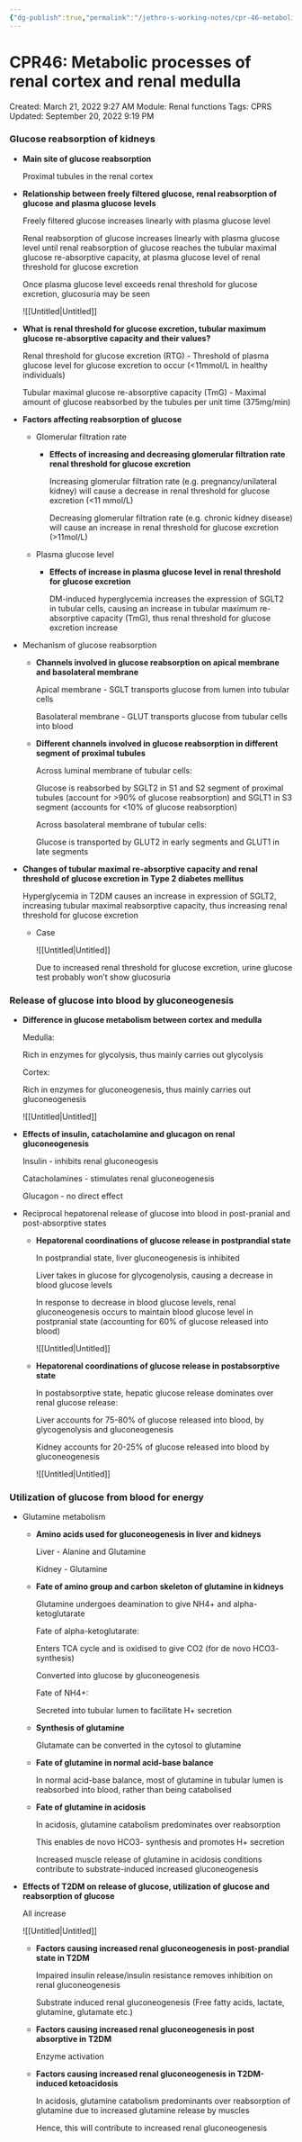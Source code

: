 ```yaml
---
{"dg-publish":true,"permalink":"/jethro-s-working-notes/cpr-46-metabolic-processes-of-renal-cortex-and-rena/","dgPassFrontmatter":true}
---
```



# CPR46: Metabolic processes of renal cortex and renal medulla

Created: March 21, 2022 9:27 AM
Module: Renal functions
Tags: CPRS
Updated: September 20, 2022 9:19 PM

### Glucose reabsorption of kidneys

- **Main site of glucose reabsorption**
    
    Proximal tubules in the renal cortex
    
- **Relationship between freely filtered glucose, renal reabsorption of glucose and plasma glucose levels**
    
    Freely filtered glucose increases linearly with plasma glucose level
    
    Renal reabsorption of glucose increases linearly with plasma glucose level until renal reabsorption of glucose reaches the tubular maximal glucose re-absorptive capacity, at plasma glucose level of renal threshold for glucose excretion
    
    Once plasma glucose level exceeds renal threshold for glucose excretion, glucosuria may be seen
    
    ![[Untitled\|Untitled]]
    
- **What is renal threshold for glucose excretion, tubular maximum glucose re-absorptive capacity and their values?**
    
    Renal threshold for glucose excretion (RTG) - Threshold of plasma glucose level for glucose excretion to occur (<11mmol/L in healthy individuals) 
    
    Tubular maximal glucose re-absorptive capacity (TmG) - Maximal amount of glucose reabsorbed by the tubules per unit time (375mg/min)
    
- **Factors affecting reabsorption of glucose**
    - Glomerular filtration rate
        - **Effects of increasing and decreasing glomerular filtration rate renal threshold for glucose excretion**
            
            Increasing glomerular filtration rate (e.g. pregnancy/unilateral kidney) will cause a decrease in renal threshold for glucose excretion (<11 mmol/L)
            
            Decreasing glomerular filtration rate (e.g. chronic kidney disease) will cause an increase in renal threshold for glucose excretion (>11mol/L)
            
    - Plasma glucose level
        - **Effects of increase in plasma glucose level in renal threshold for glucose excretion**
            
            DM-induced hyperglycemia increases the expression of SGLT2 in tubular cells, causing an increase in tubular maximum re-absorptive capacity (TmG), thus renal threshold for glucose excretion increase
            
- Mechanism of glucose reabsorption
    - **Channels involved in glucose reabsorption on apical membrane and basolateral membrane**
        
        Apical membrane - SGLT transports glucose from lumen into tubular cells
        
        Basolateral membrane - GLUT transports glucose from tubular cells into blood
        
    - **Different channels involved in glucose reabsorption in different segment of proximal tubules**
        
        Across luminal membrane of tubular cells:
        
        Glucose is reabsorbed by SGLT2 in S1 and S2 segment of proximal tubules (account for >90% of glucose reabsorption) and SGLT1 in S3 segment (accounts for <10% of glucose reabsorption)
        
        Across basolateral membrane of tubular cells:
        
        Glucose is transported by GLUT2 in early segments and GLUT1 in late segments
        
- **Changes of tubular maximal re-absorptive capacity and renal threshold of glucose excretion in Type 2 diabetes mellitus**
    
    Hyperglycemia in T2DM causes an increase in expression of SGLT2, increasing tubular maximal reabsorptive capacity, thus increasing renal threshold for glucose excretion
    
    - Case
        
        ![[Untitled\|Untitled]]
        
        Due to increased renal threshold for glucose excretion, urine glucose test probably won’t show glucosuria
        

### Release of glucose into blood by gluconeogenesis

- **Difference in glucose metabolism between cortex and medulla**
    
    Medulla:
    
    Rich in enzymes for glycolysis, thus mainly carries out glycolysis
    
    Cortex:
    
    Rich in enzymes for gluconeogenesis, thus mainly carries out gluconeogenesis
    
    ![[Untitled\|Untitled]]
    
- **Effects of insulin, catacholamine and glucagon on renal gluconeogenesis**
    
    Insulin - inhibits renal gluconeogesis
    
    Catacholamines - stimulates renal gluconeogenesis
    
    Glucagon - no direct effect
    
- Reciprocal hepatorenal release of glucose into blood in post-pranial and post-absorptive states
    - **Hepatorenal coordinations of glucose release in postprandial state**
        
        In postprandial state, liver gluconeogenesis is inhibited
        
        Liver takes in glucose for glycogenolysis, causing a decrease in blood glucose levels
        
        In response to decrease in blood glucose levels, renal gluconeogenesis occurs to maintain blood glucose level in postpranial state (accounting for 60% of glucose released into blood)
        
        ![[Untitled\|Untitled]]
        
    - **Hepatorenal coordinations of glucose release in postabsorptive state**
        
        In postabsorptive state, hepatic glucose release dominates over renal glucose release:
        
        Liver accounts for 75-80% of glucose released into blood, by glycogenolysis and gluconeogenesis
        
        Kidney accounts for 20-25% of glucose released into blood by gluconeogenesis
        
        ![[Untitled\|Untitled]]
        

### Utilization of glucose from blood for energy

- Glutamine metabolism
    - **Amino acids used for gluconeogenesis in liver and kidneys**
        
        Liver - Alanine and Glutamine
        
        Kidney - Glutamine
        
    - **Fate of amino group and carbon skeleton of glutamine in kidneys**
        
        Glutamine undergoes deamination to give NH4+ and alpha-ketoglutarate
        
        Fate of alpha-ketoglutarate:
        
        Enters TCA cycle and is oxidised to give CO2 (for de novo HCO3- synthesis)
        
        Converted into glucose by gluconeogenesis
        
        Fate of NH4+:
        
        Secreted into tubular lumen to facilitate H+ secretion
        
    - **Synthesis of glutamine**
        
        Glutamate can be converted in the cytosol to glutamine
        
    - **Fate of glutamine in normal acid-base balance**
        
        In normal acid-base balance, most of glutamine in tubular lumen is reabsorbed into blood, rather than being catabolised
        
    - **Fate of glutamine in acidosis**
        
        In acidosis, glutamine catabolism predominates over reabsorption
        
        This enables de novo HCO3- synthesis and promotes H+ secretion
        
        Increased muscle release of glutamine in acidosis conditions contribute to substrate-induced increased gluconeogenesis
        
- **Effects of T2DM on release of glucose, utilization of glucose and reabsorption of glucose**
    
    All increase
    
    ![[Untitled\|Untitled]]
    
    - **Factors causing increased renal gluconeogenesis in post-prandial state in T2DM**
        
        Impaired insulin release/insulin resistance removes inhibition on renal gluconeogenesis
        
        Substrate induced renal gluconeogenesis (Free fatty acids, lactate, glutamine, glutamate etc.)
        
    - **Factors causing increased renal gluconeogenesis in post absorptive in T2DM**
        
        Enzyme activation
        
    - **Factors causing increased renal gluconeogenesis in T2DM-induced ketoacidosis**
        
        In acidosis, glutamine catabolism predominants over reabsorption of glutamine due to increased glutamine release by muscles
        
        Hence, this will contribute to increased renal gluconeogenesis